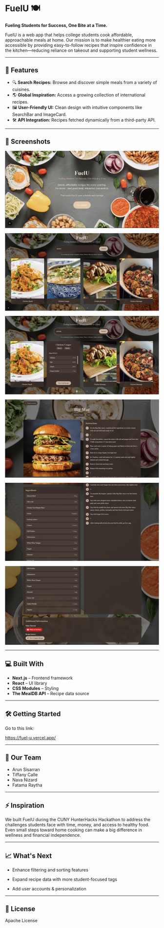 # FuelU 🍽️

**Fueling Students for Success, One Bite at a Time.**

FuelU is a web app that helps college students cook affordable, approachable meals at home. Our mission is to make healthier eating more accessible by providing easy-to-follow recipes that inspire confidence in the kitchen—reducing reliance on takeout and supporting student wellness.

---

## 🚀 Features

- 🔍 **Search Recipes:** Browse and discover simple meals from a variety of cuisines.
- 🌎 **Global Inspiration:** Access a growing collection of international recipes.
- 🖼️ **User-Friendly UI:** Clean design with intuitive components like SearchBar and ImageCard.
- 🛠️ **API Integration:** Recipes fetched dynamically from a third-party API.

---

## 🎨 Screenshots

![Welcome Page](./screenshots/WelcomePage.png)

![Main Page 1](./screenshots/mainpage1.png)

![Main Page 2](./screenshots/mainpage2.png)

![Recipe Page 1](./screenshots/Recipe1.png)

![Recipe Page 2](./screenshots/recipe2.png)

![Recipe Page 3](./screenshots/recipe3.png)


---

## 💻 Built With

- **Next.js** – Frontend framework
- **React** – UI library
- **CSS Modules** – Styling
- **The MealDB API** – Recipe data source

---

## 🛠️ Getting Started

Go to this link:

https://fuel-u.vercel.app/

---

## 🙌 Our Team
- Arun Sisarran 
- Tiffany Calle
- Nava Nizard
- Fatama Raytha

---

## ⚡ Inspiration
We built FuelU during the CUNY HunterHacks Hackathon to address the challenges students face with time, money, and access to healthy food. Even small steps toward home cooking can make a big difference in wellness and financial independence.

---

## 📈 What's Next
- Enhance filtering and sorting features

- Expand recipe data with more student-focused tags

- Add user accounts & personalization
---
## 📄 License
Apache License